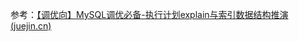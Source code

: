 



参考：[【调优向】MySQL调优必备-执行计划explain与索引数据结构推演 (juejin.cn)](https://juejin.cn/post/6893668031528960013)

